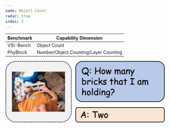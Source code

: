 ```yaml
---
name: Object Count
radar: true
index: 3
---
```


<div class="row">
<div class="col-8">

| **Benchmark** | **Capability Dimension**              |
| ------------- | ------------------------------------- |
| VSI-Bench     | Object Count                          |
| PhyBlock      | Number/Object Counting/Layer Counting |

</div>

<div class="col-4">

![alt text](objectcount.png)

</div>

</div>
